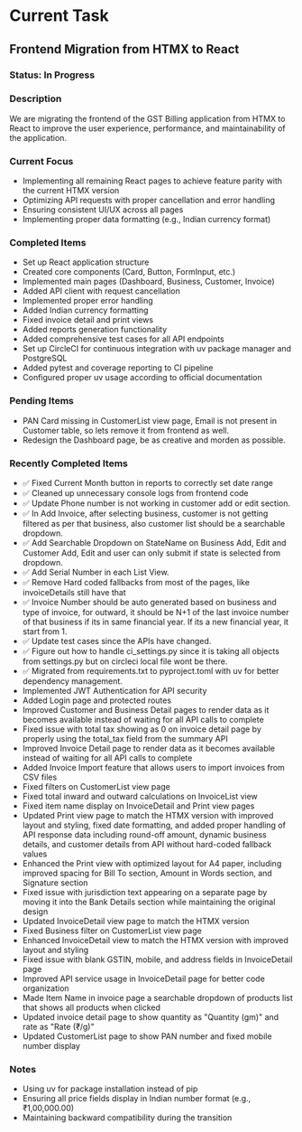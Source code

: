 # Current Task

## Frontend Migration from HTMX to React

### Status: In Progress

### Description
We are migrating the frontend of the GST Billing application from HTMX to React to improve the user experience, performance, and maintainability of the application.

### Current Focus
- Implementing all remaining React pages to achieve feature parity with the current HTMX version
- Optimizing API requests with proper cancellation and error handling
- Ensuring consistent UI/UX across all pages
- Implementing proper data formatting (e.g., Indian currency format)

### Completed Items
- Set up React application structure
- Created core components (Card, Button, FormInput, etc.)
- Implemented main pages (Dashboard, Business, Customer, Invoice)
- Added API client with request cancellation
- Implemented proper error handling
- Added Indian currency formatting
- Fixed invoice detail and print views
- Added reports generation functionality
- Added comprehensive test cases for all API endpoints
- Set up CircleCI for continuous integration with uv package manager and PostgreSQL
- Added pytest and coverage reporting to CI pipeline
- Configured proper uv usage according to official documentation

### Pending Items
- PAN Card missing in CustomerList view page, Email is not present in Customer table, so lets remove it from frontend as well.
- Redesign the Dashboard page, be as creative and morden as possible.


### Recently Completed Items
- ✅ Fixed Current Month button in reports to correctly set date range
- ✅ Cleaned up unnecessary console logs from frontend code
- ✅ Update Phone number is not working in customer add or edit section.
- ✅ In Add Invoice, after selecting business, customer is not getting filtered as per that business, also customer list should be a searchable dropdown.
- ✅ Add Searchable Dropdown on StateName on Business Add, Edit and Customer Add, Edit and user can only submit if state is selected from dropdown.
- ✅ Add Serial Number in each List View.
- ✅ Remove Hard coded fallbacks from most of the pages, like invoiceDetails still have that
- ✅ Invoice Number should be auto generated based on business and type of invoice, for outward, it should be N+1 of the last invoice number of that business if its in same financial year. If its a new financial year, it start from 1.
- ✅ Update test cases since the APIs have changed.
- ✅ Figure out how to handle ci_settings.py since it is taking all objects from settings.py but on circleci local file wont be there.
- ✅ Migrated from requirements.txt to pyproject.toml with uv for better dependency management.
- Implemented JWT Authentication for API security
- Added Login page and protected routes
- Improved Customer and Business Detail pages to render data as it becomes available instead of waiting for all API calls to complete
- Fixed issue with total tax showing as 0 on invoice detail page by properly using the total_tax field from the summary API
- Improved Invoice Detail page to render data as it becomes available instead of waiting for all API calls to complete
- Added Invoice Import feature that allows users to import invoices from CSV files
- Fixed filters on CustomerList view page
- Fixed total inward and outward calculations on InvoiceList view
- Fixed item name display on InvoiceDetail and Print view pages
- Updated Print view page to match the HTMX version with improved layout and styling, fixed date formatting, and added proper handling of API response data including round-off amount, dynamic business details, and customer details from API without hard-coded fallback values
- Enhanced the Print view with optimized layout for A4 paper, including improved spacing for Bill To section, Amount in Words section, and Signature section
- Fixed issue with jurisdiction text appearing on a separate page by moving it into the Bank Details section while maintaining the original design
- Updated InvoiceDetail view page to match the HTMX version
- Fixed Business filter on CustomerList view page
- Enhanced InvoiceDetail view to match the HTMX version with improved layout and styling
- Fixed issue with blank GSTIN, mobile, and address fields in InvoiceDetail page
- Improved API service usage in InvoiceDetail page for better code organization
- Made Item Name in invoice page a searchable dropdown of products list that shows all products when clicked
- Updated invoice detail page to show quantity as "Quantity (gm)" and rate as "Rate (₹/g)"
- Updated CustomerList page to show PAN number and fixed mobile number display

### Notes
- Using uv for package installation instead of pip
- Ensuring all price fields display in Indian number format (e.g., ₹1,00,000.00)
- Maintaining backward compatibility during the transition
